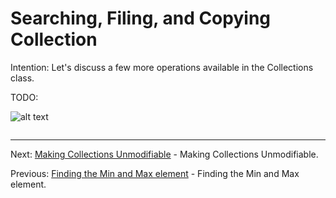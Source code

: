 # Searching, Filing, and Copying Collection

Intention: Let's discuss a few more operations available in the Collections class.

TODO:

![alt text](../../etc/collections/img.png "Img")

```java

```

<hr>

Next: [Making Collections Unmodifiable](chapter_42.md "Making Collections Unmodifiable") - Making Collections Unmodifiable.

Previous: [Finding the Min and Max element](chapter_40.md "Finding the Min and Max element") - Finding the Min and Max element.
